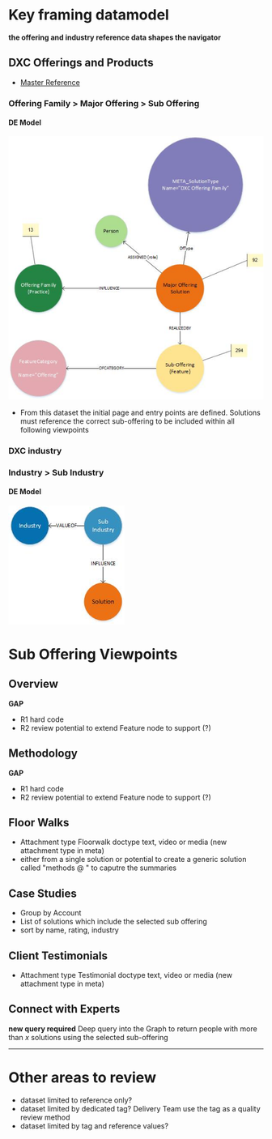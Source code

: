 # Key framing datamodel

**the offering and industry reference data shapes the navigator**

## DXC Offerings and Products

- [Master Reference](https://my.dxc.com/our-company/global-functions/integrated-workforce-management/infrastructure-and-support/knowledge-management/km_taxonomy_classification.html)

### Offering Family > Major Offering > Sub Offering

#### DE Model
![Base Offering Model](images/offeringModel.jpg)
- From this dataset the initial page and entry points are defined.   Solutions must reference the correct sub-offering to be included within all following viewpoints

### DXC industry

### Industry > Sub Industry

#### DE Model
![Base Industry Model](images/industryModel.jpg)

# Sub Offering Viewpoints

## Overview
**GAP**
- R1 hard code
- R2 review potential to extend Feature node to support (?)

## Methodology
**GAP**
- R1 hard code
- R2 review potential to extend Feature node to support (?)

## Floor Walks
- Attachment type Floorwalk doctype text, video or media (new attachment type in meta)
- either from a single solution or potential to create a generic solution called "methods @ <client>" to caputre the summaries

## Case Studies
- Group by Account
- List of solutions which include the selected sub offering
- sort by name, rating, industry

## Client Testimonials
- Attachment type Testimonial doctype text, video or media (new attachment type in meta)

## Connect with Experts
**new query required**
Deep query into the Graph to return people with more than _x_ solutions using the selected sub-offering


--- 
# Other areas to review
- dataset limited to reference only?
- dataset limited by dedicated tag?   Delivery Team use the tag as a quality review method
- dataset limited by tag and reference values?
